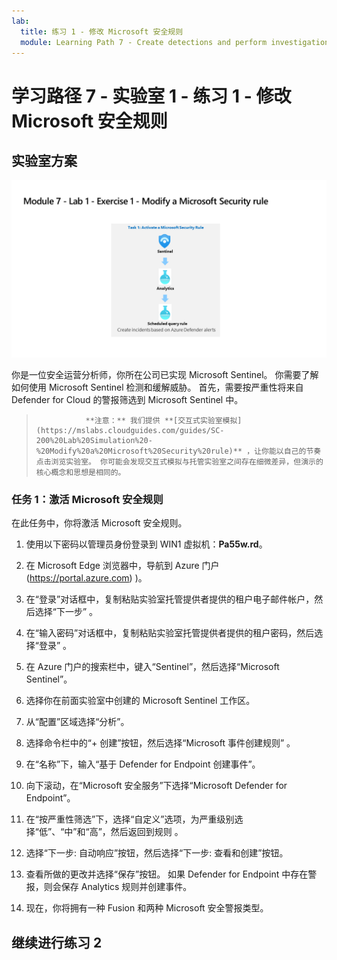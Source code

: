 ```yaml
---
lab:
  title: 练习 1 - 修改 Microsoft 安全规则
  module: Learning Path 7 - Create detections and perform investigations using Microsoft Sentinel
---
```


# 学习路径 7 - 实验室 1 - 练习 1 - 修改 Microsoft 安全规则

## 实验室方案

![实验室概述。](../Media/SC-200-Lab_Diagrams_Mod7_L1_Ex1.png)

你是一位安全运营分析师，你所在公司已实现 Microsoft Sentinel。 你需要了解如何使用 Microsoft Sentinel 检测和缓解威胁。 首先，需要按严重性将来自 Defender for Cloud 的警报筛选到 Microsoft Sentinel 中。 

>                **注意：** 我们提供 **[交互式实验室模拟](https://mslabs.cloudguides.com/guides/SC-200%20Lab%20Simulation%20-%20Modify%20a%20Microsoft%20Security%20rule)** ，让你能以自己的节奏点击浏览实验室。 你可能会发现交互式模拟与托管实验室之间存在细微差异，但演示的核心概念和思想是相同的。 


### 任务 1：激活 Microsoft 安全规则

在此任务中，你将激活 Microsoft 安全规则。

1. 使用以下密码以管理员身份登录到 WIN1 虚拟机：**Pa55w.rd**。  

1. 在 Microsoft Edge 浏览器中，导航到 Azure 门户 (https://portal.azure.com) )。

1. 在“登录”对话框中，复制粘贴实验室托管提供者提供的租户电子邮件帐户，然后选择“下一步”  。

1. 在“输入密码”对话框中，复制粘贴实验室托管提供者提供的租户密码，然后选择“登录”  。

1. 在 Azure 门户的搜索栏中，键入“Sentinel”，然后选择“Microsoft Sentinel”。

1. 选择你在前面实验室中创建的 Microsoft Sentinel 工作区。

1. 从“配置”区域选择“分析”。

1. 选择命令栏中的“+ 创建”按钮，然后选择“Microsoft 事件创建规则” 。

1. 在“名称”下，输入“基于 Defender for Endpoint 创建事件”。

1. 向下滚动，在“Microsoft 安全服务”下选择“Microsoft Defender for Endpoint”。

1. 在“按严重性筛选”下，选择“自定义”选项，为严重级别选择“低”、“中”和“高”，然后返回到规则   。

1. 选择“下一步: 自动响应”按钮，然后选择“下一步: 查看和创建”按钮。 

1. 查看所做的更改并选择“保存”按钮。 如果 Defender for Endpoint 中存在警报，则会保存 Analytics 规则并创建事件。

1. 现在，你将拥有一种 Fusion 和两种 Microsoft 安全警报类型。 

## 继续进行练习 2

